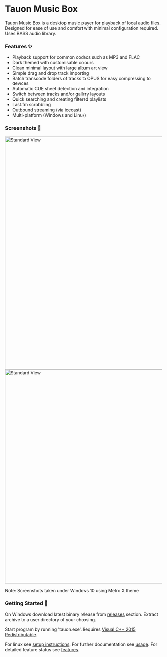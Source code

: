 # Tauon Music Box

Tauon Music Box is a desktop music player for playback of local audio files.
Designed for ease of use and comfort with minimal configuration required.
Uses BASS audio library.

### Features :sparkles:

  - Playback support for common codecs such as MP3 and FLAC
  - Dark themed with customisable colours
  - Clean minimal layout with large album art view
  - Simple drag and drop track importing
  - Batch transcode folders of tracks to OPUS for easy compressing to devices
  - Automatic CUE sheet detection and integration
  - Switch between tracks and/or gallery layouts
  - Quick searching and creating filtered playlists
  - Last.fm scrobbling
  - Outbound streaming (via icecast)
  - Multi-platform (Windows and Linux)

### Screenshots :star2:

<img src="https://cloud.githubusercontent.com/assets/17271572/17890290/271a3cca-6989-11e6-9958-3936128654e1.jpg" alt="Standard View" width=750px />

<img src="https://cloud.githubusercontent.com/assets/17271572/17890552/e0c9985e-698a-11e6-8a3c-1b49570e6619.jpg" alt="Standard View" width=690px />

Note: Screenshots taken under Windows 10 using Metro X theme 

### Getting Started :dizzy:

On Windows download latest binary release from [releases](https://github.com/Taiko2k/tauonmb/releases) section.
Extract archive to a user directory of your choosing.

Start program by running 'tauon.exe'. Requires [Visual C++ 2015 Redistributable](https://www.microsoft.com/en-nz/download/details.aspx?id=48145).

For linux see [setup instructions](docs/setup.md). For further documentation see [usage](docs/usage.md). For detailed feature status see [features](docs/features.md).




